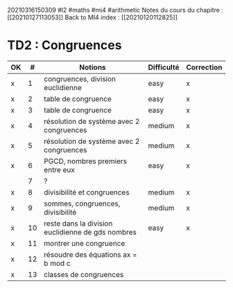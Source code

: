 20210316150309
#l2
#maths
#mi4
#arithmetic
Notes du cours du chapitre : [[20210127113053]]
Back to MI4 index : [[20210120112825]]

# TD2 : Congruences

| OK | #  | Notions                                           | Difficulté | Correction |
|----|----|---------------------------------------------------|------------|------------|
| x  | 1  | congruences, division euclidienne                 | easy       | x          |
| x  | 2  | table de congruence                               | easy       | x          |
| x  | 3  | table de congruence                               | easy       | x          |
| x  | 4  | résolution de système avec 2 congruences          | medium     | x          |
| x  | 5  | résolution de système avec 2 congruences          | medium     | x          |
| x  | 6  | PGCD, nombres premiers entre eux                  | easy       | x          |
|   | 7  | ?                                                 |            |            |
| x  | 8  | divisibilité et congruences                       | medium     | x          |
| x  | 9  | sommes, congruences, divisibilité                 | medium     | x          |
| x  | 10 | reste dans la division euclidienne de gds nombres | easy       | x          |
| x  | 11 | montrer une congruence                            |            |            |
| x  | 12 | résoudre des équations ax = b mod c               |            |            |
| x  | 13 | classes de congruences                            |            |            |

